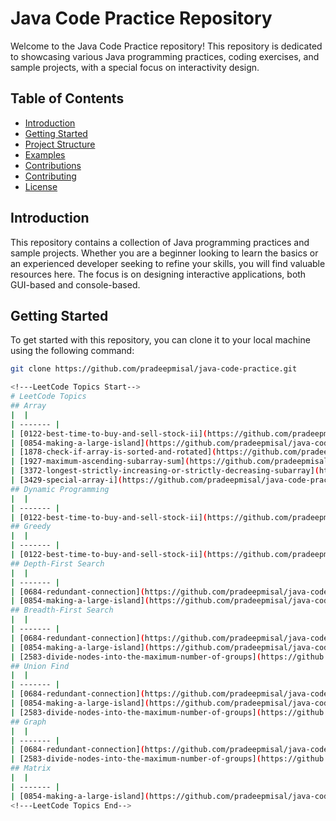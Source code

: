 # Java Code Practice Repository

Welcome to the Java Code Practice repository! This repository is dedicated to showcasing various Java programming practices, coding exercises, and sample projects, with a special focus on interactivity design.

## Table of Contents

- [Introduction](#introduction)
- [Getting Started](#getting-started)
- [Project Structure](#project-structure)
- [Examples](#examples)
- [Contributions](#contributions)
- [Contributing](#contributing)
- [License](#license)

## Introduction

This repository contains a collection of Java programming practices and sample projects. Whether you are a beginner looking to learn the basics or an experienced developer seeking to refine your skills, you will find valuable resources here. The focus is on designing interactive applications, both GUI-based and console-based.

## Getting Started

To get started with this repository, you can clone it to your local machine using the following command:

```bash
git clone https://github.com/pradeepmisal/java-code-practice.git

<!---LeetCode Topics Start-->
# LeetCode Topics
## Array
|  |
| ------- |
| [0122-best-time-to-buy-and-sell-stock-ii](https://github.com/pradeepmisal/java-code-practice/tree/master/0122-best-time-to-buy-and-sell-stock-ii) |
| [0854-making-a-large-island](https://github.com/pradeepmisal/java-code-practice/tree/master/0854-making-a-large-island) |
| [1878-check-if-array-is-sorted-and-rotated](https://github.com/pradeepmisal/java-code-practice/tree/master/1878-check-if-array-is-sorted-and-rotated) |
| [1927-maximum-ascending-subarray-sum](https://github.com/pradeepmisal/java-code-practice/tree/master/1927-maximum-ascending-subarray-sum) |
| [3372-longest-strictly-increasing-or-strictly-decreasing-subarray](https://github.com/pradeepmisal/java-code-practice/tree/master/3372-longest-strictly-increasing-or-strictly-decreasing-subarray) |
| [3429-special-array-i](https://github.com/pradeepmisal/java-code-practice/tree/master/3429-special-array-i) |
## Dynamic Programming
|  |
| ------- |
| [0122-best-time-to-buy-and-sell-stock-ii](https://github.com/pradeepmisal/java-code-practice/tree/master/0122-best-time-to-buy-and-sell-stock-ii) |
## Greedy
|  |
| ------- |
| [0122-best-time-to-buy-and-sell-stock-ii](https://github.com/pradeepmisal/java-code-practice/tree/master/0122-best-time-to-buy-and-sell-stock-ii) |
## Depth-First Search
|  |
| ------- |
| [0684-redundant-connection](https://github.com/pradeepmisal/java-code-practice/tree/master/0684-redundant-connection) |
| [0854-making-a-large-island](https://github.com/pradeepmisal/java-code-practice/tree/master/0854-making-a-large-island) |
## Breadth-First Search
|  |
| ------- |
| [0684-redundant-connection](https://github.com/pradeepmisal/java-code-practice/tree/master/0684-redundant-connection) |
| [0854-making-a-large-island](https://github.com/pradeepmisal/java-code-practice/tree/master/0854-making-a-large-island) |
| [2583-divide-nodes-into-the-maximum-number-of-groups](https://github.com/pradeepmisal/java-code-practice/tree/master/2583-divide-nodes-into-the-maximum-number-of-groups) |
## Union Find
|  |
| ------- |
| [0684-redundant-connection](https://github.com/pradeepmisal/java-code-practice/tree/master/0684-redundant-connection) |
| [0854-making-a-large-island](https://github.com/pradeepmisal/java-code-practice/tree/master/0854-making-a-large-island) |
| [2583-divide-nodes-into-the-maximum-number-of-groups](https://github.com/pradeepmisal/java-code-practice/tree/master/2583-divide-nodes-into-the-maximum-number-of-groups) |
## Graph
|  |
| ------- |
| [0684-redundant-connection](https://github.com/pradeepmisal/java-code-practice/tree/master/0684-redundant-connection) |
| [2583-divide-nodes-into-the-maximum-number-of-groups](https://github.com/pradeepmisal/java-code-practice/tree/master/2583-divide-nodes-into-the-maximum-number-of-groups) |
## Matrix
|  |
| ------- |
| [0854-making-a-large-island](https://github.com/pradeepmisal/java-code-practice/tree/master/0854-making-a-large-island) |
<!---LeetCode Topics End-->